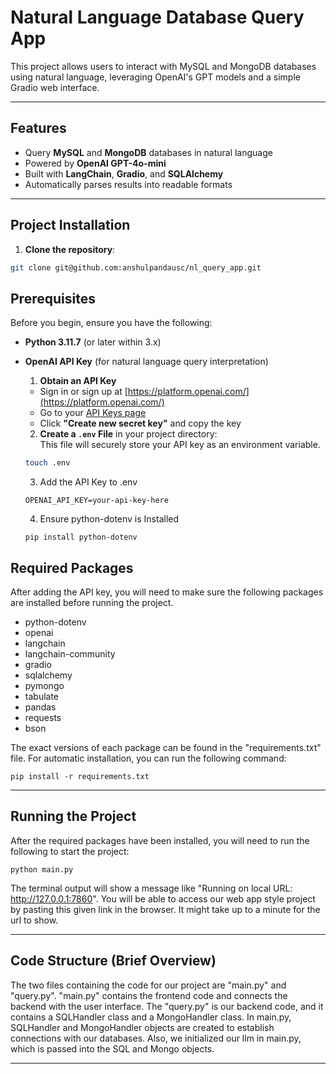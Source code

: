 # Natural Language Database Query App

This project allows users to interact with MySQL and MongoDB databases using natural language, leveraging OpenAI's GPT models and a simple Gradio web interface.

---

## Features

- Query **MySQL** and **MongoDB** databases in natural language
- Powered by **OpenAI GPT-4o-mini**
- Built with **LangChain**, **Gradio**, and **SQLAlchemy**
- Automatically parses results into readable formats

---

## Project Installation

1. **Clone the repository**:

```bash
git clone git@github.com:anshulpandausc/nl_query_app.git
```

## Prerequisites

Before you begin, ensure you have the following:

- **Python 3.11.7** (or later within 3.x)
- **OpenAI API Key** (for natural language query interpretation)
    1. **Obtain an API Key**  
   - Sign in or sign up at [https://platform.openai.com/](https://platform.openai.com/)  
   - Go to your [API Keys page](https://platform.openai.com/account/api-keys)  
   - Click **"Create new secret key"** and copy the key

    2. **Create a `.env` File** in your project directory:  
   This file will securely store your API key as an environment variable.

   ```bash
   touch .env
   ```

   3. Add the API Key to .env
    
    ```
    OPENAI_API_KEY=your-api-key-here
    ```

   4. Ensure python-dotenv is Installed
      
    ```
    pip install python-dotenv
    ```

## Required Packages

After adding the API key, you will need to make sure the following packages are installed before running the project.

  - python-dotenv
  - openai
  - langchain
  - langchain-community
  - gradio
  - sqlalchemy
  - pymongo
  - tabulate
  - pandas
  - requests
  - bson

The exact versions of each package can be found in the "requirements.txt" file. For automatic installation, you can run the following command:
```
pip install -r requirements.txt
```

---

## Running the Project

After the required packages have been installed, you will need to run the following to start the project:
```
python main.py
```

The terminal output will show a message like "Running on local URL:  http://127.0.0.1:7860". You will be able to access our web app style project by pasting this given link in the browser. It might take up to a minute for the url to show.

---

## Code Structure (Brief Overview)
The two files containing the code for our project are "main.py" and "query.py". "main.py" contains the frontend code and connects the backend with the user interface. The "query.py" is our backend code, and it contains a SQLHandler class and a MongoHandler class. In main.py, SQLHandler and MongoHandler objects are created to establish connections with our databases. Also, we initialized our llm in main.py, which is passed into the SQL and Mongo objects.

---
